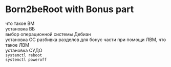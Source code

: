 # Born2beRoot with Bonus part  

что такое ВМ  
установка ВБ  
выбор операционной системы Дебиан  
установка ОС разбивка разделов для бонус части при помощи ЛВМ, что такое ЛВМ  
установка СУДО    
`systemctl reboot`  
`systemctl poweroff`  
